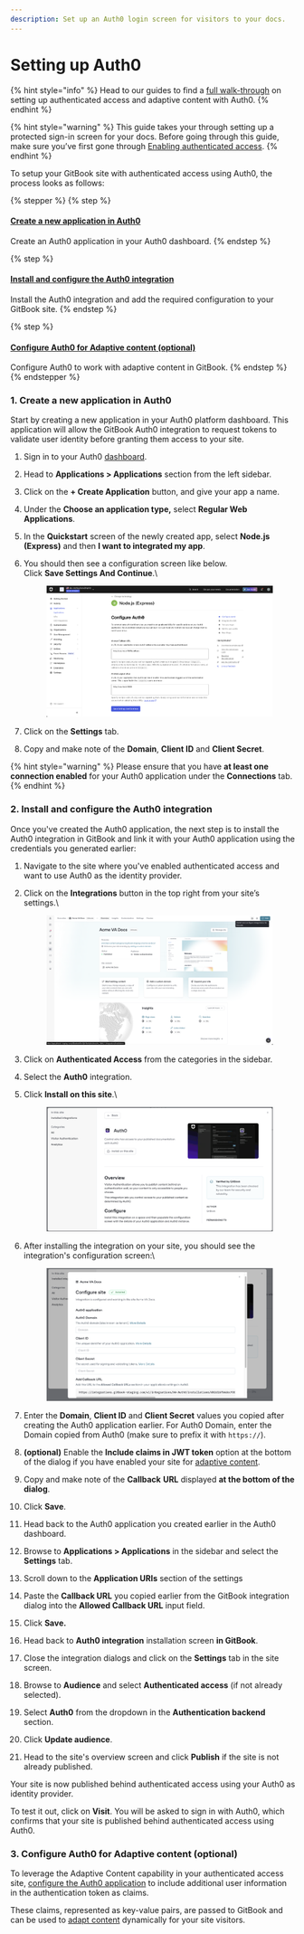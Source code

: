 ```yaml
---
description: Set up an Auth0 login screen for visitors to your docs.
---
```


# Setting up Auth0

{% hint style="info" %}
Head to our guides to find a [full walk-through](https://gitbook.com/docs/guides/product-guides/how-to-personalize-your-gitbook-site-using-auth0-and-adaptive-content) on setting up authenticated access and adaptive content with Auth0.
{% endhint %}

{% hint style="warning" %}
This guide takes your through setting up a protected sign-in screen for your docs. Before going through this guide, make sure you’ve first gone through [Enabling authenticated access](enabling-authenticated-access.md).
{% endhint %}

To setup your GitBook site with authenticated access using Auth0, the process looks as follows:

{% stepper %}
{% step %}
#### [Create a new application in Auth0](setting-up-auth0.md#id-1.-create-a-new-application-in-auth0)

Create an Auth0 application in your Auth0 dashboard.
{% endstep %}

{% step %}
#### [Install and configure the Auth0 integration](setting-up-auth0.md#id-2.-install-and-configure-the-auth0-integration)

Install the Auth0 integration and add the required configuration to your GitBook site.
{% endstep %}

{% step %}
#### [Configure Auth0 for Adaptive content (optional)](setting-up-auth0.md#id-3.-configure-auth0-for-adaptive-content-optional)

Configure Auth0 to work with adaptive content in GitBook.
{% endstep %}
{% endstepper %}

### 1. Create a new application in Auth0

Start by creating a new application in your Auth0 platform dashboard. This application will allow the GitBook Auth0 integration to request tokens to validate user identity before granting them access to your site.

1. Sign in to your Auth0 [dashboard](https://manage.auth0.com/dashboard/).
2. Head to **Applications > Applications** section from the left sidebar.
3. Click on the **+ Create Application** button, and give your app a name.
4. Under the **Choose an application type,** select **Regular Web Applications**.
5. In the **Quickstart** screen of the newly created app, select **Node.js (Express)** and then **I want to integrated my app**.
6.  You should then see a configuration screen like below.\
    Click **Save Settings And Continue**.\


    <figure><img src="../../.gitbook/assets/auth0_app_configure_screen.png" alt=""><figcaption></figcaption></figure>
7. Click on the **Settings** tab.
8. Copy and make note of the **Domain**, **Client ID** and **Client Secret**.

{% hint style="warning" %}
Please ensure that you have **at least one connection enabled** for your Auth0 application under the **Connections** tab.
{% endhint %}

### 2. Install and configure the Auth0 integration

Once you've created the Auth0 application, the next step is to install the Auth0 integration in GitBook and link it with your Auth0 application using the credentials you generated earlier:

1. Navigate to the site where you've enabled authenticated access and want to use Auth0 as the identity provider.
2.  Click on the **Integrations** button in the top right from your site’s settings.\


    <figure><img src="../../.gitbook/assets/va_site_integration_overview_screen.png" alt=""><figcaption></figcaption></figure>
3. Click on **Authenticated Access** from the categories in the sidebar.
4. Select the **Auth0** integration.
5.  Click **Install on this site**.\


    <figure><img src="../../.gitbook/assets/auth0_install_integration.png" alt=""><figcaption></figcaption></figure>
6.  After installing the integration on your site, you should see the integration's configuration screen:\


    <figure><img src="../../.gitbook/assets/auth0_configure_integration.png" alt=""><figcaption></figcaption></figure>
7. Enter the **Domain**, **Client ID** and **Client Secret** values you copied after creating the Auth0 application earlier. For Auth0 Domain, enter the Domain copied from Auth0 (make sure to prefix it with `https://`).
8. **(optional)** Enable the **Include claims in JWT token** option at the bottom of the dialog if you have enabled your site for [adaptive content](../adaptive-content/enabling-adaptive-content/).
9. Copy and make note of the **Callback** **URL** displayed **at the bottom of the dialog**.
10. Click **Save**.
11. Head back to the Auth0 application you created earlier in the Auth0 dashboard.
12. Browse to **Applications > Applications** in the sidebar and select the **Settings** tab.
13. Scroll down to the **Application URIs** section of the settings
14. Paste the **Callback URL** you copied earlier from the GitBook integration dialog into the **Allowed Callback URL** input field.
15. Click **Save.**
16. Head back to **Auth0 integration** installation screen **in GitBook**.
17. Close the integration dialogs and click on the **Settings** tab in the site screen.
18. Browse to **Audience** and select **Authenticated access** (if not already selected).
19. Select **Auth0** from the dropdown in the **Authentication backend** section.
20. Click **Update audience**.
21. Head to the site's overview screen and click **Publish** if the site is not already published.

Your site is now published behind authenticated access using your Auth0 as identity provider.

To test it out, click on **Visit**. You will be asked to sign in with Auth0, which confirms that your site is published behind authenticated access using Auth0.

### 3. Configure Auth0 for Adaptive content (optional)

To leverage the Adaptive Content capability in your authenticated access site, [configure the Auth0 application](https://auth0.com/docs/secure/tokens/json-web-tokens/create-custom-claims) to include additional user information in the authentication token as claims.

These claims, represented as key-value pairs, are passed to GitBook and can be used to [adapt content](../adaptive-content/adapting-your-content.md) dynamically for your site visitors.
